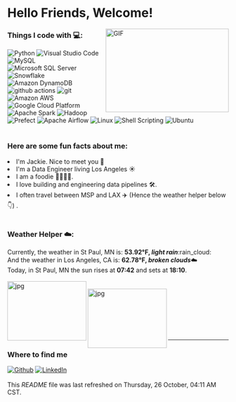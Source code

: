<h1>Hello Friends, Welcome!</h1>
<img align="right" alt="GIF" src="https://github.com/jackie-yt-wang/jackie-yt-wang/blob/main/code.gif?raw=True" width="280" height="190" />
</ul>
</p>
<h3>Things I code with 💻:</h3>
<p>
<img alt="Python" src="https://img.shields.io/badge/-Python-3776AB?style=flat-square&logo=python&logoColor=white" />
<img alt="Visual Studio Code" src="https://img.shields.io/badge/-Visual%20Studio%20Code-007ACC?style=flat-square&logo=visual-studio-code&logoColor=white" />

<img alt="MySQL" src="https://img.shields.io/badge/-MySQL-4479A1?style=flat-square&logo=mysql&logoColor=white" />
<img alt="Microsoft SQL Server" src="https://img.shields.io/badge/-Microsoft%20SQL%20Server-CC2927?style=flat-square&logo=microsoft%20sql%20server&logoColor=white" />
<img alt="Snowflake" src="https://img.shields.io/badge/-Snowflake-1587D4?style=flat-square&logo=Snowflake&logoColor=white" />
<img alt="Amazon DynamoDB" src="https://img.shields.io/badge/-Amazon%20DynamoDB-4053D6?style=flat-square&logo=Amazon%20DynamoDB&logoColor=white" />

<img alt="github actions" src="https://img.shields.io/badge/-Github_Actions-2088FF?style=flat-square&logo=github-actions&logoColor=white" />
<img alt="git" src="https://img.shields.io/badge/-Git-F05032?style=flat-square&logo=git&logoColor=white" />
<img alt="Amazon AWS" src="https://img.shields.io/badge/-Amazon%20AWS-232F3E?style=flat-square&logo=Amazon%20AWS&logoColor=white" />
<img alt="Google Cloud Platform" src="https://img.shields.io/badge/-Google_Cloud_Platform-1a73e8?style=flat-square&logo=google-cloud&logoColor=white" />
<img alt="Apache Spark" src="https://img.shields.io/badge/-Apache%20Spark-E25A1C?style=flat-square&logo=Apache%20Spark&logoColor=white" />
<img alt="Hadoop" src="https://img.shields.io/badge/-Hadoop-FABC09?style=flat-square&logo=Apache&logoColor=white" />

<img alt="Prefect" src="https://img.shields.io/badge/-Prefect-3C3C3D?style=flat-square&logo=Prefect&logoColor=white" />
<img alt="Apache Airflow" src="https://img.shields.io/badge/-Apache%20Airflow-007A88?style=flat-square&logo=Apache%20Airflow&logoColor=white" />
<img alt="Linux" src="https://img.shields.io/badge/-Linux-FCC624?style=flat-square&logo=linux&logoColor=black" />
<img alt="Shell Scripting" src="https://img.shields.io/badge/-Shell%20Scripting-121011?style=flat-square&logo=gnu-bash&logoColor=white" />
<img alt="Ubuntu" src="https://img.shields.io/badge/-Ubuntu-E95420?style=flat-square&logo=Ubuntu&logoColor=white" />
<br/>
<br/>
<p>
<h3>Here are some fun facts about me:</h3>

<li>I'm Jackie. Nice to meet you 👋</li>
<li>I'm a Data Engineer living Los Angeles ☀️</li>
<li>I am a foodie 🍜🥘🍣🍖.</li>
<li>I love building and engineering data pipelines 🛠️.</li>
<li>I often travel between MSP and LAX ✈️ (Hence the weather helper below 👇) .</li>
<br/>
 <h3>Weather Helper ☁️:</h3>
Currently, the weather in St Paul, MN is: <b>53.92°F, <i>light rain</i></b>:rain_cloud:</br>And the weather in Los Angeles, CA is: <b>62.78°F, <i>broken clouds</i></b>☁️</br>Today, in St Paul, MN the sun rises at <b>07:42</b> and sets at <b>18:10</b>.<br/><br/><img align='left' alt='jpg' src='https://thumbs.dreamstime.com/b/twin-cities-skyline-monochrome-silhouette-vector-illustration-203367510.jpg' width='180' height='135' /><br/><img align='left' alt='jpg' src='https://static.vecteezy.com/system/resources/previews/013/749/922/original/los-angeles-city-skyline-silhouette-background-in-california-landscape-black-and-white-silhouette-vector.jpg' width='180' height='135' /><br/><br/><br/><br/><br/><br/><hr><h3>Where to find me</h3><p><a href='https://github.com/jackie-yt-wang' target='_blank'><img alt='Github' src='https://img.shields.io/badge/GitHub-%2312100E.svg?&style=for-the-badge&logo=Github&logoColor=white' /></a> <a href='https://www.linkedin.com/in/jackie-yutang-wang/' target='_blank'><img alt='LinkedIn' src='https://img.shields.io/badge/linkedin-%230077B5.svg?&style=for-the-badge&logo=linkedin&logoColor=white' /></a><br/><br/>This <i>README</i> file was last refreshed on Thursday, 26 October, 04:11 AM  CST.</p>
